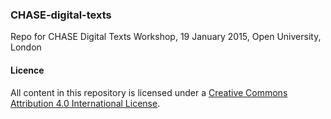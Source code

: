 ### CHASE-digital-texts
Repo for CHASE Digital Texts Workshop, 19 January 2015, Open University, London

#### Licence

All content in this repository is licensed under a [Creative Commons Attribution 4.0 International License](http://creativecommons.org/licenses/by/4.0/).
